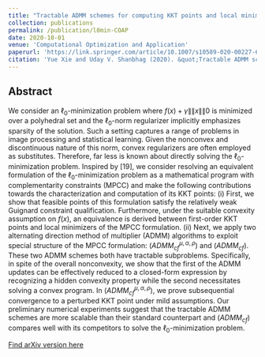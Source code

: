 ```yaml
---
title: "Tractable ADMM schemes for computing KKT points and local minimizers for $l_0$-minimization problems"
collection: publications
permalink: /publication/l0min-COAP
date: 2020-10-01
venue: 'Computational Optimization and Application'
paperurl: 'https://link.springer.com/article/10.1007/s10589-020-00227-6'
citation: 'Yue Xie and Uday V. Shanbhag (2020). &quot;Tractable ADMM schemes for computing KKT points and local minimizers for $\ell_0$-minimization problems.&quot; <i>Computational Optimization and Application</i>.'
---
```

## Abstract

We consider an $\ell_0$-minimization problem where $f(x)+\gamma \|\| x \|\|0$ is minimized over a polyhedral set and the $\ell_0$-norm regularizer implicitly emphasizes sparsity of the solution. Such a setting captures a range of problems in image processing and statistical learning. Given the nonconvex and discontinuous nature of this norm, convex regularizers are often employed as substitutes. Therefore, far less is known about directly solving the $\ell_0$-minimization problem. Inspired by [19], we consider resolving an equivalent formulation of the $\ell_0$-minimization problem as a mathematical program with complementarity constraints (MPCC) and make the following contributions towards the characterization and computation of its KKT points: (i) First, we show that feasible points of this formulation satisfy the relatively weak Guignard constraint qualification. Furthermore, under the suitable convexity assumption on $f(x)$, an equivalence is derived between first-order KKT points and local minimizers of the MPCC formulation. (ii) Next, we apply two alternating direction method of multiplier (ADMM) algorithms to exploit special structure of the MPCC formulation: ($ADMM_{cf}^{\mu,\alpha,\rho}$) and ($ADMM_{cf}$). These two ADMM schemes both have tractable subproblems. Specifically, in spite of the overall nonconvexity, we show that the first of the ADMM updates can be effectively reduced to a closed-form expression by recognizing a hidden convexity property while the second necessitates solving a convex program. In ($ADMM_{cf}^{\mu,\alpha,\rho}$), we prove subsequential convergence to a perturbed KKT point under mild assumptions. Our preliminary numerical experiments suggest that the tractable ADMM schemes are more scalable than their standard counterpart and ($ADMM_{cf}$) compares well with its competitors to solve the $\ell_0$-minimization problem.

[Find arXiv version here](https://arxiv.org/abs/1710.04613)
